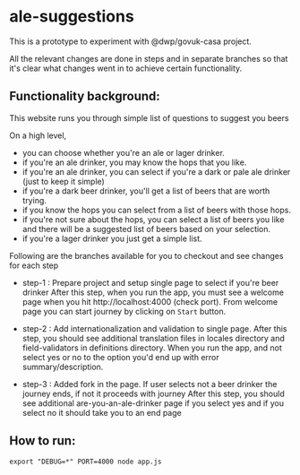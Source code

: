ale-suggestions
=========================

This is a prototype to experiment with @dwp/govuk-casa project. 

All the relevant changes are done in steps and in separate branches so that it's clear what changes went in to achieve certain functionality.

Functionality background:
-------------------------

This website runs you through simple list of questions to suggest you beers 

On a high level, 
  - you can choose whether you're an ale or lager drinker.
  - if you're an ale drinker, you may know the hops that you like.
  - if you're an ale drinker, you can select if you're a dark or pale ale drinker (just to keep it simple)
  - if you're a dark beer drinker, you'll get a list of beers that are worth trying.
  - if you know the hops you can select from a list of beers with those hops.
  - if you're not sure about the hops, you can select a list of beers you like and there will be a suggested list of beers based on your selection.
  - if you're a lager drinker you just get a simple list. 

Following are the branches available for you to checkout and see changes for each step

- step-1 : Prepare project and setup single page to select if you're beer drinker
           After this step, when you run the app, you must see a welcome page when you hit http://localhost:4000 (check port). From welcome page you can start journey by clicking on `Start` button. 

- step-2 : Add internationalization and validation to single page. 
           After this step, you should see additional translation files in locales directory and field-validators in definitions directory. When you run the app, and not select yes or no to the option you'd end up with error summary/description.

- step-3 : Added fork in the page. If user selects not a beer drinker the journey ends, if not it proceeds with journey
           After this step, you should see additional are-you-an-ale-drinker page if you select yes and if you select no it should take you to an end page


How to run:
-----------

`export "DEBUG=*" PORT=4000 node app.js`
